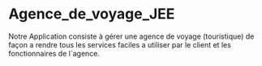 # Agence_de_voyage_JEE
Notre Application consiste à gérer une agence de voyage (touristique) de façon a rendre tous les services faciles a utiliser par le client et les fonctionnaires de l`agence.
